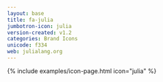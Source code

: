 ```yaml
---
layout: base
title: fa-julia
jumbotron-icon: julia
version-created: v1.2
categories: Brand Icons
unicode: f334
web: julialang.org
---
```


{% include examples/icon-page.html icon="julia" %}

